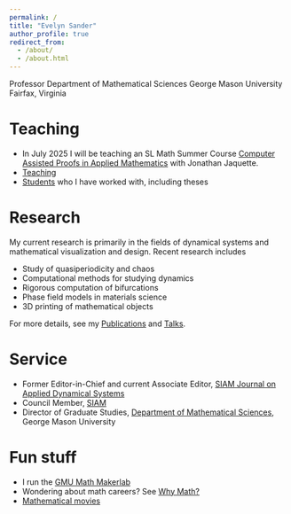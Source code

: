 ```yaml
---
permalink: /
title: "Evelyn Sander"
author_profile: true
redirect_from: 
  - /about/
  - /about.html
---
```


Professor
Department of Mathematical Sciences
George Mason University
Fairfax, Virginia

Teaching 
======

- In July 2025 I will be teaching an SL Math Summer Course [Computer Assisted Proofs in Applied Mathematics](https://www.slmath.org/summer-schools/1107)
with Jonathan Jaquette. 
- [Teaching](https://esander1789.github.io/teaching/)
- [Students](https://esander1789.github.io/students/) who I have worked with, including theses

Research
======
My current research is primarily in the fields of dynamical systems and mathematical visualization and design. Recent research includes

- Study of quasiperiodicity and chaos
- Computational methods for studying dynamics
- Rigorous computation of bifurcations
- Phase field models in materials science
- 3D printing of mathematical objects

For more details, see my [Publications](https://esander1789.github.io/publications/)
and [Talks](https://esander1789.github.io/talks/).


Service 
======

- Former Editor-in-Chief and current Associate Editor, [SIAM Journal on Applied Dynamical Systems](https://www.siam.org/publications/siam-journals/siam-journal-on-applied-dynamical-systems/)
- Council Member, [SIAM](https://www.siam.org)
- Director of Graduate Studies, [Department of Mathematical Sciences](https://science.gmu.edu/academics/departments-units/mathematical-sciences/graduate-programs), George Mason University 

Fun stuff 
======

- I run the [GMU Math Makerlab](https://esander1789.github.io/makerlab/)
- Wondering  about math careers? See [Why Math?](https://esander1789.github.io/whymath/)
- [Mathematical movies](movie/)